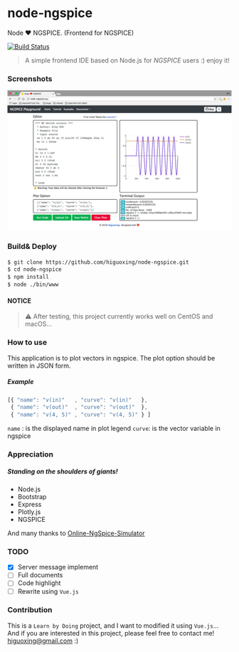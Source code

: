 # node-ngspice
Node ❤ NGSPICE. (Frontend for NGSPICE)

[![Build Status](https://travis-ci.org/Higuoxing/node-ngspice.svg?branch=master)](https://travis-ci.org/Higuoxing/node-ngspice)

> A simple frontend IDE based on Node.js for *NGSPICE* users :) enjoy it!

### Screenshots

![screenshot](./.screenshot/screenshot.jpg)

### Build& Deploy

```bash
$ git clone https://github.com/higuoxing/node-ngspice.git
$ cd node-ngspice
$ npm install
$ node ./bin/www
```

#### NOTICE

> ⚠️ After testing, this project currently works well on CentOS and macOS...

### How to use

This application is to plot vectors in ngspice. The plot option should be written in JSON form.

##### Example

```javascript
[{ "name": "v(in)"   , "curve": "v(in)"   },
 { "name": "v(out)"  , "curve": "v(out)"  },
 { "name": "v(4, 5)" , "curve": "v(4, 5)" } ]
```

`name` : is the displayed name in plot legend
`curve`: is the vector variable in ngspice

### Appreciation

##### Standing on the shoulders of giants!

* Node.js
* Bootstrap
* Express
* Plotly.js
* NGSPICE

And many thanks to [Online-NgSpice-Simulator](https://github.com/FOSSEE/Online-NgSpice-Simulator)

### TODO

- [x] Server message implement
- [ ] Full documents
- [ ] Code highlight
- [ ] Rewrite using `Vue.js`

### Contribution

This is a `Learn by Doing` project, and I want to modified it using `Vue.js`... And if you are interested in this project, please feel free to contact me! <higuoxing@gmail.com> :)

